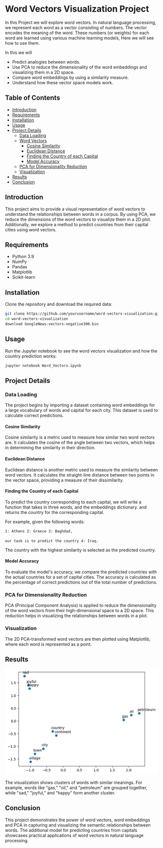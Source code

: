 # Word Vectors Visualization Project

In this Project we will explore word vectors.
In natural language processing, we represent each word as a vector consisting of numbers.
The vector encodes the meaning of the word. These numbers (or weights) for each word are learned using various machine
learning models, Here we will see how to use them.

In this we will
- Predict analogies between words.
- Use PCA to reduce the dimensionality of the word embeddings and visualizing them in a 2D space.
- Compare word embeddings by using a similarity measure.
- Understand how these vector space models work.

## Table of Contents

- [Introduction](#introduction)
- [Requirements](#requirements)
- [Installation](#installation)
- [Usage](#usage)
- [Project Details](#project-details)
  - [Data Loading](#data-loading)
  - [Word Vectors](#word-vectors)
    - [Cosine Similarity](#1-2)
    - [Euclidean Distance](#1-3)
    - [Finding the Country of each Capital](#1-4)
    - [Model Accuracy](#1-5)
  - [PCA for Dimensionality Reduction](#PCA_for_Dimensionality_Reduction)
  - [Visualization](#Visualization)
- [Results](#results)
- [Conclusion](#conclusion)

## Introduction

This project aims to provide a visual representation of word vectors to understand the relationships between words in a corpus. By using PCA, we reduce the dimensions of the word vectors to visualize them in a 2D plot. Additionally, we explore a method to predict countries from their capital cities using word vectors.

## Requirements

- Python 3.9
- NumPy
- Pandas
- Matplotlib
- Scikit-learn

## Installation

Clone the repository and download the required data:

```bash
git clone https://github.com/yourusername/word-vectors-visualization.git
cd word-vectors-visualization
download GoogleNews-vectors-negative300.bin
```

## Usage

Run the Jupyter notebook to see the word vectors visualization and how the country prediction works:

```bash
jupyter notebook Word_Vectors.ipynb
```

## Project Details

### Data Loading

The project begins by importing a dataset containing word embeddings for a large vocabulary of words and capital for each city. This dataset is used to calculate correct predictions.

#### Cosine Similarity

Cosine similarity is a metric used to measure how similar two word vectors are. It calculates the cosine of the angle between two vectors, which helps in determining the similarity in their direction.

#### Euclidean Distance

Euclidean distance is another metric used to measure the similarity between word vectors. It calculates the straight-line distance between two points in the vector space, providing a measure of their dissimilarity.

#### Finding the Country of each Capital

To predict the country corresponding to each capital, we will write a function that takes in three words, and the embeddings dictionary. and returns the country for the corresponding capital.

For example, given the following words: 

    1: Athens 2: Greece 3: Baghdad,

    our task is to predict the country 4: Iraq.

The country with the highest similarity is selected as the predicted country.

#### Model Accuracy

To evaluate the model's accuracy, we compare the predicted countries with the actual countries for a set of capital cities. The accuracy is calculated as the percentage of correct predictions out of the total number of predictions.

### PCA for Dimensionality Reduction

PCA (Principal Component Analysis) is applied to reduce the dimensionality of the word vectors from their high-dimensional space to a 2D space. This reduction helps in visualizing the relationships between words in a plot. 

### Visualization

The 2D PCA-transformed word vectors are then plotted using Matplotlib, where each word is represented as a point.

## Results

![Word Vectors Visualization](/output.png)

The visualization shows clusters of words with similar meanings. For example, words like "gas," "oil," and "petroleum" are grouped together, while "sad," "joyful," and "happy" form another cluster.

## Conclusion

This project demonstrates the power of word vectors, word embeddings and PCA in capturing and visualizing the semantic relationships between words. The additional model for predicting countries from capitals showcases practical applications of word vectors in natural language processing.


